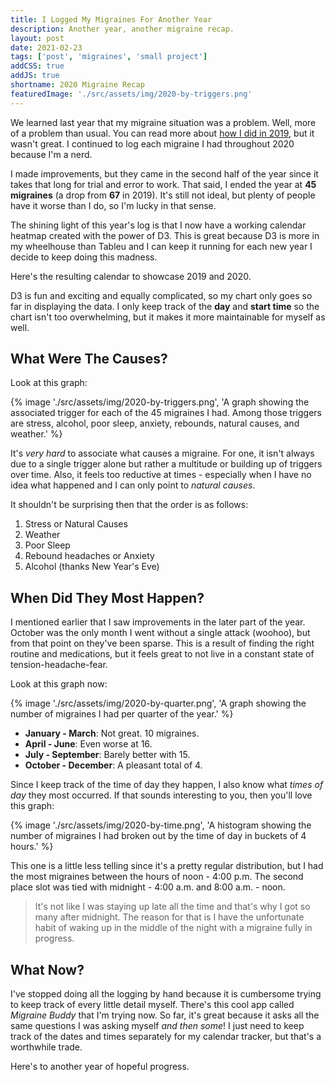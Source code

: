 ```yaml
---
title: I Logged My Migraines For Another Year
description: Another year, another migraine recap.
layout: post
date: 2021-02-23
tags: ['post', 'migraines', 'small project']
addCSS: true
addJS: true
shortname: 2020 Migraine Recap
featuredImage: './src/assets/img/2020-by-triggers.png'
---
```

We learned last year that my migraine situation was a problem. Well, more of a problem than usual. You can read more about [how I did in 2019](../i-logged-my-migraines-for-a-year), but it wasn't great. I continued to log each migraine I had throughout 2020 because I'm a nerd.

I made improvements, but they came in the second half of the year since it takes that long for trial and error to work. That said, I ended the year at **45 migraines** (a drop from **67** in 2019). It's still not ideal, but plenty of people have it worse than I do, so I'm lucky in that sense.

The shining light of this year's log is that I now have a working calendar heatmap created with the power of D3. This is great because D3 is more in my wheelhouse than Tableu and I can keep it running for each new year I decide to keep doing this madness.

Here's the resulting calendar to showcase 2019 and 2020.

<div id="calendar-heatmap"></div>
<script src="/assets/js/d3-modules.js" defer></script>

D3 is fun and exciting and equally complicated, so my chart only goes so far in displaying the data. I only keep track of the **day** and **start time** so the chart isn't too overwhelming, but it makes it more maintainable for myself as well.

## What Were The Causes?
Look at this graph:

{% image './src/assets/img/2020-by-triggers.png', 'A graph showing the associated trigger for each of the 45 migraines I had. Among those triggers are stress, alcohol, poor sleep, anxiety, rebounds, natural causes, and weather.' %}

It's _very hard_ to associate what causes a migraine. For one, it isn't always due to a single trigger alone but rather a multitude or building up of triggers over time. Also, it feels too reductive at times - especially when I have no idea what happened and I can only point to _natural causes_.

It shouldn't be surprising then that the order is as follows:
1. Stress or Natural Causes
2. Weather
3. Poor Sleep
4. Rebound headaches or Anxiety
5. Alcohol (thanks New Year's Eve)

## When Did They Most Happen?
I mentioned earlier that I saw improvements in the later part of the year. October was the only month I went without a single attack (woohoo), but from that point on they've been sparse. This is a result of finding the right routine and medications, but it feels great to not live in a constant state of tension-headache-fear.

Look at this graph now:

{% image './src/assets/img/2020-by-quarter.png', 'A graph showing the number of migraines I had per quarter of the year.' %}

- **January - March**: Not great. 10 migraines.
- **April - June**: Even worse at 16.
- **July - September**: Barely better with 15.
- **October - December**: A pleasant total of 4.

Since I keep track of the time of day they happen, I also know what _times of day_ they most occurred. If that sounds interesting to you, then you'll love this graph:

{% image './src/assets/img/2020-by-time.png', 'A histogram showing the number of migraines I had broken out by the time of day in buckets of 4 hours.' %}

This one is a little less telling since it's a pretty regular distribution, but I had the most migraines between the hours of noon - 4:00 p.m. The second place slot was tied with midnight - 4:00 a.m. and 8:00 a.m. - noon.

> It's not like I was staying up late all the time and that's why I got so many after midnight. The reason for that is I have the unfortunate habit of waking up in the middle of the night with a migraine fully in progress.

## What Now?
I've stopped doing all the logging by hand because it is cumbersome trying to keep track of every little detail myself. There's this cool app called _Migraine Buddy_ that I'm trying now. So far, it's great because it asks all the same questions I was asking myself _and then some_! I just need to keep track of the dates and times separately for my calendar tracker, but that's a worthwhile trade.

Here's to another year of hopeful progress.